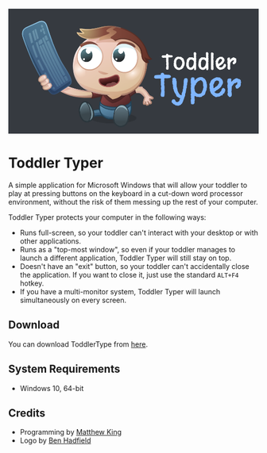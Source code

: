<p align="center">
  <img src="logo.png">
</p>

# Toddler Typer

A simple application for Microsoft Windows that will allow your toddler to play at pressing buttons on the keyboard in a cut-down word processor environment, without the risk of them messing up the rest of your computer.

Toddler Typer protects your computer in the following ways:
* Runs full-screen, so your toddler can't interact with your desktop or with other applications.
* Runs as a "top-most window", so even if your toddler manages to launch a different application, Toddler Typer will still stay on top.
* Doesn't have an "exit" button, so your toddler can't accidentally close the application. If you want to close it, just use the standard `ALT+F4` hotkey.
* If you have a multi-monitor system, Toddler Typer will launch simultaneously on every screen.

## Download

You can download ToddlerType from [here](https://downloads.mking.net/ToddlerTyper.exe).

## System Requirements

* Windows 10, 64-bit

## Credits

* Programming by [Matthew King](https://github.com/MatthewKing)
* Logo by [Ben Hadfield](https://hadfield.design)
